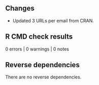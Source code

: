 ## Changes

* Updated 3 URLs per email from CRAN.

## R CMD check results

0 errors | 0 warnings | 0 notes

## Reverse dependencies

There are no reverse dependencies.


